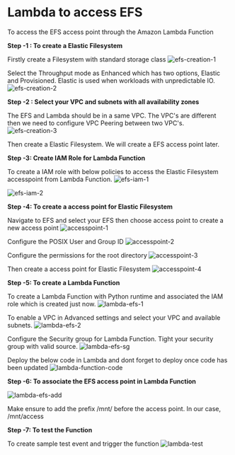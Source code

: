 # Lambda to access EFS
To access the EFS access point through the Amazon Lambda Function

**Step -1 : To create a Elastic Filesystem**

Firstly create a Filesystem with standard storage class
![efs-creation-1](https://github.com/kohlidevops/lambda-efs/assets/100069489/2a747365-ca58-4909-bb4c-4535557d67f6)

Select the Throughput mode as Enhanced which has two options, Elastic and Provisioned. Elastic is used when workloads with unpredictable IO.
![efs-creation-2](https://github.com/kohlidevops/lambda-efs/assets/100069489/77e4e4ae-7cbd-4fe7-8c9f-66b5c806692f)

**Step -2 : Select your VPC and subnets with all availability zones**

The EFS and Lambda should be in a same VPC. The VPC's are different then we need to configure VPC Peering between two VPC's.
![efs-creation-3](https://github.com/kohlidevops/lambda-efs/assets/100069489/27f1048c-6401-420c-8d15-d0d667419369)

Then create a Elastic Filesystem. We will create a EFS access point later.

**Step -3: Create IAM Role for Lambda Function**

To create a IAM role with below policies to access the Elastic Filesystem accesspoint from Lambda Function.
![efs-iam-1](https://github.com/kohlidevops/lambda-efs/assets/100069489/e980f3b1-af0f-42ad-a32f-9a32b314e45b)

![efs-iam-2](https://github.com/kohlidevops/lambda-efs/assets/100069489/3dbac273-26ff-4928-b2f7-b30496563275)

**Step -4: To create a access point for Elastic Filesystem**

Navigate to EFS and select your EFS then choose access point to create a new access point
![accesspoint-1](https://github.com/kohlidevops/lambda-efs/assets/100069489/147b691e-a156-46d0-b582-825840f395a9)

Configure the POSIX User and Group ID
![accesspoint-2](https://github.com/kohlidevops/lambda-efs/assets/100069489/02878de4-f27b-4794-99e1-e67402be2bb1)

Configure the permissions for the root directory
![accesspoint-3](https://github.com/kohlidevops/lambda-efs/assets/100069489/33034df9-5da6-4b7f-b5af-c618370d8800)

Then create a access point for Elastic Filesystem
![accesspoint-4](https://github.com/kohlidevops/lambda-efs/assets/100069489/00bb4004-e383-41b7-a941-4c515a5b1e2c)

**Step -5: To create a Lambda Function**

To create a Lambda Function with Python runtime and associated the IAM role which is created just now.
![lambda-efs-1](https://github.com/kohlidevops/lambda-efs/assets/100069489/24dd7d02-96c7-41ae-9260-00b549cf7c31)

To enable a VPC in Advanced settings and select your VPC and available subnets.
![lambda-efs-2](https://github.com/kohlidevops/lambda-efs/assets/100069489/04b97ad4-f552-4fb4-bd38-49165acee2c1)

Configure the Security group for Lambda Function. Tight your security group with valid source.
![lambda-efs-sg](https://github.com/kohlidevops/lambda-efs/assets/100069489/98ed5065-9b64-4b5c-b880-56511fff70f6)

Deploy the below code in Lambda and dont forget to deploy once code has been updated
![lambda-function-code](https://github.com/kohlidevops/lambda-efs/assets/100069489/e26b430e-fb1a-431c-9584-9f7861b37e93)

**Step -6: To associate the EFS access point in Lambda Function**

![lambda-efs-add](https://github.com/kohlidevops/lambda-efs/assets/100069489/d3fd9118-4ada-4732-a570-10bca25c4b96)

Make ensure to add the prefix /mnt/ before the access point. In our case, /mnt/access

**Step -7: To test the Function**

To create sample test event and trigger the function
![lambda-test](https://github.com/kohlidevops/lambda-efs/assets/100069489/174aefce-640d-4d64-99db-058b407cbb24)
